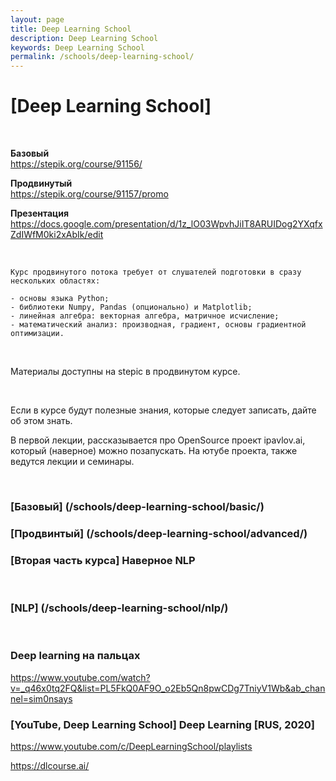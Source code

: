```yaml
---
layout: page
title: Deep Learning School
description: Deep Learning School
keywords: Deep Learning School
permalink: /schools/deep-learning-school/
---
```


# [Deep Learning School]

<br/>

**Базовый**  
https://stepik.org/course/91156/

**Продвинутый**  
https://stepik.org/course/91157/promo

**Презентация**  
https://docs.google.com/presentation/d/1z_lO03WpvhJiIT8ARUIDog2YXqfxZdIWfM0ki2xAbIk/edit

<br/>

```
Курс продвинутого потока требует от слушателей подготовки в сразу нескольких областях:

- основы языка Python;
- библиотеки Numpy, Pandas (опционально) и Matplotlib;
- линейная алгебра: векторная алгебра, матричное исчисление;
- математический анализ: производная, градиент, основы градиентной оптимизации.
```

<br/>

Материалы доступны на stepic в продвинутом курсе.

<br/>

Если в курсе будут полезные знания, которые следует записать, дайте об этом знать.

В первой лекции, рассказывается про OpenSource проект ipavlov.ai, который (наверное) можно позапускать. На ютубе проекта, также ведутся лекции и семинары.

<br/>

### [Базовый] (/schools/deep-learning-school/basic/)

### [Продвинтый] (/schools/deep-learning-school/advanced/)

### [Вторая часть курса] Наверное NLP

<br/>

### [NLP] (/schools/deep-learning-school/nlp/)

<br/>

### Deep learning на пальцах

https://www.youtube.com/watch?v=_q46x0tq2FQ&list=PL5FkQ0AF9O_o2Eb5Qn8pwCDg7TniyV1Wb&ab_channel=sim0nsays

### [YouTube, Deep Learning School] Deep Learning [RUS, 2020]

https://www.youtube.com/c/DeepLearningSchool/playlists

https://dlcourse.ai/
